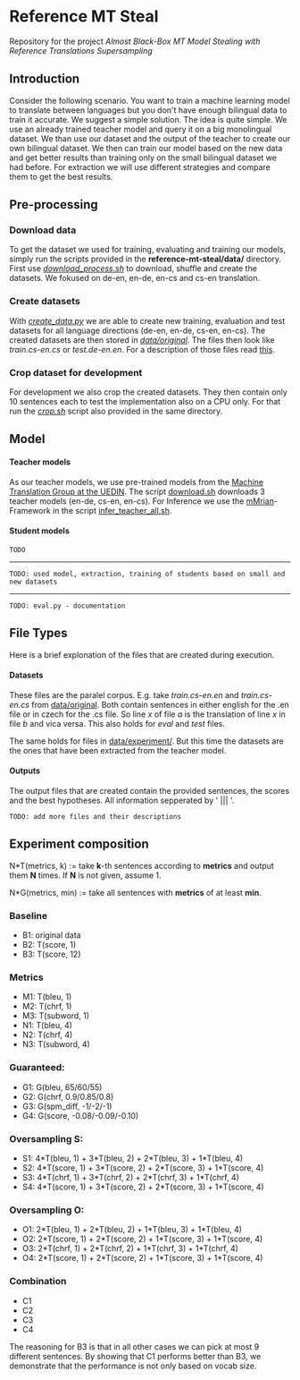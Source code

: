 # Reference MT Steal

Repository for the project _Almost Black-Box MT Model Stealing with Reference Translations Supersampling_


## Introduction 

Consider the following scenario. You want to train a machine learning model to translate between languages but you don't have enough bilingual data to train it accurate. We suggest a simple solution. The idea is quite simple. We use an already trained teacher model and query it on a big monolingual dataset. We than use our dataset and the output of the teacher to create our own bilingual dataset. We then can train our model based on the new data and get better results than training only on the small bilingual dataset we had before. For extraction we will use different strategies and compare them to get the best results.

## Pre-processing 

### Download data

To get the dataset we used for training, evaluating and training our models, simply run the scripts provided in the **reference-mt-steal/data/** directory. First use [_download_process.sh_](./data/download_process.sh) to download, shuffle and create the datasets. We fokused on de-en, en-de, en-cs and cs-en translation. 


### Create datasets
With [_create_data.py_](./src/create_data.py) we are able to create new training, evaluation and test datasets for all language directions (de-en, en-de, cs-en, en-cs). The created datasets are then stored in [_data/original_](./data/original/). The files then look like _train.cs-en.cs_ or _test.de-en.en_. For a description of those files read [this](#datasets).

### Crop dataset for development
For development we also crop the created datasets. They then contain only 10 sentences each to test the implementation also on a CPU only. For that run the [_crop.sh_](./data/crop.sh) script also provided in the same directory.


## Model

#### Teacher models
As our teacher models, we use pre-trained models from the [Machine Translation Group at the UEDIN](http://data.statmt.org/). The script [download.sh](./models/download.sh) downloads 3 teacher models (en-de, cs-en, en-cs). For Inference we use the [mMrian](https://marian-nmt.github.io/)-Framework in the script [infer_teacher_all.sh](./models/infer_teacher_all.sh). 

#### Student models

`TODO`

---------------------------------
`TODO: used model, extraction, training of students based on small and new datasets`

---------------------------------
`TODO: eval.py - documentation`

## File Types 

Here is a brief explonation of the files that are created during execution.

#### Datasets <a name="datasets"></a>

These files are the paralel corpus. E.g. take _train.cs-en.en_ and _train.cs-en.cs_ from [data/original](./data/original/). Both contain sentences in either english for the .en file or in czech for the .cs file. So line _x_ of file _a_ is the translation of line _x_ in file _b_ and vica versa. This also holds for _eval_ and _test_ files.

The same holds for files in [data/experiment/](data/experiment/). But this time the datasets are the ones that have been extracted from the teacher model.

#### Outputs

The output files that are created contain the provided sentences, the scores and the best hypotheses. All information sepperated by \' ||| \'.  

`TODO: add more files and their descriptions` 


## Experiment composition

N\*T(metrics, k) := take __k__-th sentences according to __metrics__ and output them __N__ times. If __N__ is not given, assume 1.

N\*G(metrics, min) := take all sentences with __metrics__ of at least __min__.

### Baseline
- B1: original data
- B2: T(score, 1)
- B3: T(score, 12)

### Metrics
- M1: T(bleu, 1)
- M2: T(chrf, 1)
- M3: T(subword, 1)
- N1: T(bleu, 4)
- N2: T(chrf, 4)
- N3: T(subword, 4)

### Guaranteed:
- G1: G(bleu, 65/60/55)
- G2: G(chrf, 0.9/0.85/0.8) 
- G3: G(spm\_diff, -1/-2/-1) 
- G4: G(score, -0.08/-0.09/-0.10) 

### Oversampling S:
- S1: 4\*T(bleu, 1) + 3\*T(bleu, 2) + 2\*T(bleu, 3) + 1\*T(bleu, 4)
- S2: 4\*T(score, 1) + 3\*T(score, 2) + 2\*T(score, 3) + 1\*T(score, 4)
- S3: 4\*T(chrf, 1) + 3\*T(chrf, 2) + 2\*T(chrf, 3) + 1\*T(chrf, 4)
- S4: 4\*T(score, 1) + 3\*T(score, 2) + 2\*T(score, 3) + 1\*T(score, 4)

### Oversampling O:
- O1: 2\*T(bleu, 1) + 2\*T(bleu, 2) + 1\*T(bleu, 3) + 1\*T(bleu, 4)
- O2: 2\*T(score, 1) + 2\*T(score, 2) + 1\*T(score, 3) + 1\*T(score, 4)
- O3: 2\*T(chrf, 1) + 2\*T(chrf, 2) + 1\*T(chrf, 3) + 1\*T(chrf, 4)
- O4: 2\*T(score, 1) + 2\*T(score, 2) + 1\*T(score, 3) + 1\*T(score, 4)

### Combination
- C1
- C2
- C3
- C4

The reasoning for B3 is that in all other cases we can pick at most 9 different sentences. By showing that C1 performs better than B3, we demonstrate that the performance is not only based on vocab size.